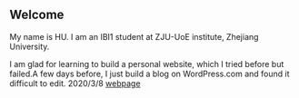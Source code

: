 ## Welcome 

My name is HU. 
I am an IBI1 student at ZJU-UoE institute, Zhejiang University.

I am glad for learning to build a personal website, which I tried before but failed.A few days before, I just build a blog on WordPress.com and found it difficult to edit.
2020/3/8
[webpage](https://c.zju.edu.cn/) 